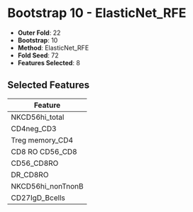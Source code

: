 # Bootstrap 10 - ElasticNet_RFE

- **Outer Fold**: 22
- **Bootstrap**: 10
- **Method**: ElasticNet_RFE
- **Fold Seed**: 72
- **Features Selected**: 8

## Selected Features

| Feature |
|---------|
| NKCD56hi_total |
| CD4neg_CD3 |
| Treg memory_CD4 |
| CD8 RO CD56_CD8 |
| CD56_CD8RO |
| DR_CD8RO |
| NKCD56hi_nonTnonB |
| CD27IgD_Bcells |
